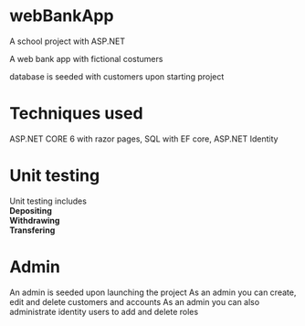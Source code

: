 # webBankApp

A school project with ASP.NET

A web bank app with fictional costumers

database is seeded with customers upon starting project

# Techniques used
ASP.NET CORE 6 with razor pages, SQL with EF core, ASP.NET Identity

# Unit testing
Unit testing includes<br/>
**Depositing**<br/>
**Withdrawing**<br/>
**Transfering**

# Admin
An admin is seeded upon launching the project
As an admin you can create, edit and delete customers and accounts
As an admin you can also administrate identity users to add and delete roles
